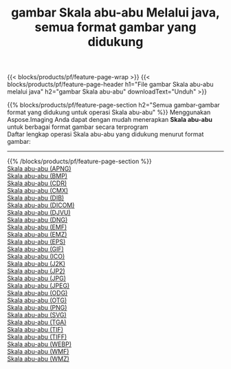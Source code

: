 ﻿---
title: gambar Skala abu-abu Melalui java, semua format gambar yang didukung 
weight: 3920
url: /id/java/grayscale 
lang: id
langdirlevel: 2
locales: zh-hans,ja,it,ru,de,es,fr,nl,id,lt,pl,pt,vi,tr,ko,zh-hant,ar,hi,th,sv,cs,uk,he
description: Menggunakan Aspose.Imaging Anda dapat dengan mudah Skala abu-abu gambar Via java
---

{{< blocks/products/pf/feature-page-wrap >}}
{{< blocks/products/pf/feature-page-header h1="File gambar Skala abu-abu melalui java" h2="gambar Skala abu-abu" downloadText="Unduh" >}}


{{% blocks/products/pf/feature-page-section  h2="Semua gambar-gambar format yang didukung untuk operasi Skala abu-abu" %}}
Menggunakan Aspose.Imaging Anda dapat dengan mudah menerapkan **Skala abu-abu** untuk berbagai format gambar secara terprogram
<br/>
Daftar lengkap operasi Skala abu-abu yang didukung menurut format gambar:
<hr/>
{{% /blocks/products/pf/feature-page-section %}}
<div class="container-fluid productfamilypage bg-gray">
    <div class="convertypes bg-gray agp-content section">
        <div class="container">
		<div class="row other-converters">
		    <div class='col-md-2 other-converter remove-lp remove-rp'><a href="/imaging/id/java/grayscale/apng" >Skala abu-abu (APNG)</a></div><div class='col-md-2 other-converter remove-lp remove-rp'><a href="/imaging/id/java/grayscale/bmp" >Skala abu-abu (BMP)</a></div><div class='col-md-2 other-converter remove-lp remove-rp'><a href="/imaging/id/java/grayscale/cdr" >Skala abu-abu (CDR)</a></div><div class='col-md-2 other-converter remove-lp remove-rp'><a href="/imaging/id/java/grayscale/cmx" >Skala abu-abu (CMX)</a></div><div class='col-md-2 other-converter remove-lp remove-rp'><a href="/imaging/id/java/grayscale/dib" >Skala abu-abu (DIB)</a></div><div class='col-md-2 other-converter remove-lp remove-rp'><a href="/imaging/id/java/grayscale/dicom" >Skala abu-abu (DICOM)</a></div><div class='col-md-2 other-converter remove-lp remove-rp'><a href="/imaging/id/java/grayscale/djvu" >Skala abu-abu (DJVU)</a></div><div class='col-md-2 other-converter remove-lp remove-rp'><a href="/imaging/id/java/grayscale/dng" >Skala abu-abu (DNG)</a></div><div class='col-md-2 other-converter remove-lp remove-rp'><a href="/imaging/id/java/grayscale/emf" >Skala abu-abu (EMF)</a></div><div class='col-md-2 other-converter remove-lp remove-rp'><a href="/imaging/id/java/grayscale/emz" >Skala abu-abu (EMZ)</a></div><div class='col-md-2 other-converter remove-lp remove-rp'><a href="/imaging/id/java/grayscale/eps" >Skala abu-abu (EPS)</a></div><div class='col-md-2 other-converter remove-lp remove-rp'><a href="/imaging/id/java/grayscale/gif" >Skala abu-abu (GIF)</a></div><div class='col-md-2 other-converter remove-lp remove-rp'><a href="/imaging/id/java/grayscale/ico" >Skala abu-abu (ICO)</a></div><div class='col-md-2 other-converter remove-lp remove-rp'><a href="/imaging/id/java/grayscale/j2k" >Skala abu-abu (J2K)</a></div><div class='col-md-2 other-converter remove-lp remove-rp'><a href="/imaging/id/java/grayscale/jp2" >Skala abu-abu (JP2)</a></div><div class='col-md-2 other-converter remove-lp remove-rp'><a href="/imaging/id/java/grayscale/jpg" >Skala abu-abu (JPG)</a></div><div class='col-md-2 other-converter remove-lp remove-rp'><a href="/imaging/id/java/grayscale/jpeg" >Skala abu-abu (JPEG)</a></div><div class='col-md-2 other-converter remove-lp remove-rp'><a href="/imaging/id/java/grayscale/odg" >Skala abu-abu (ODG)</a></div><div class='col-md-2 other-converter remove-lp remove-rp'><a href="/imaging/id/java/grayscale/otg" >Skala abu-abu (OTG)</a></div><div class='col-md-2 other-converter remove-lp remove-rp'><a href="/imaging/id/java/grayscale/png" >Skala abu-abu (PNG)</a></div><div class='col-md-2 other-converter remove-lp remove-rp'><a href="/imaging/id/java/grayscale/svg" >Skala abu-abu (SVG)</a></div><div class='col-md-2 other-converter remove-lp remove-rp'><a href="/imaging/id/java/grayscale/tga" >Skala abu-abu (TGA)</a></div><div class='col-md-2 other-converter remove-lp remove-rp'><a href="/imaging/id/java/grayscale/tif" >Skala abu-abu (TIF)</a></div><div class='col-md-2 other-converter remove-lp remove-rp'><a href="/imaging/id/java/grayscale/tiff" >Skala abu-abu (TIFF)</a></div><div class='col-md-2 other-converter remove-lp remove-rp'><a href="/imaging/id/java/grayscale/webp" >Skala abu-abu (WEBP)</a></div><div class='col-md-2 other-converter remove-lp remove-rp'><a href="/imaging/id/java/grayscale/wmf" >Skala abu-abu (WMF)</a></div><div class='col-md-2 other-converter remove-lp remove-rp'><a href="/imaging/id/java/grayscale/wmz" >Skala abu-abu (WMZ)</a></div>
                </div>
        </div>
    </div>
</div>
<br/>


